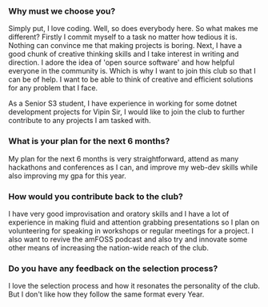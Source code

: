 ### Why must we choose you?

Simply put, I love coding. Well, so does everybody here. So what makes me different? Firstly I commit myself to a task no matter how tedious it is. Nothing can convince me that making projects is boring. Next, I have a good chunk of creative thinking skills and I take interest in writing and direction. I adore the idea of 'open source software' and how helpful everyone in the community is. Which is why I want to join this club so that I can be of help. I want to be able to think of creative and efficient solutions for any problem that I face.

As a Senior S3 student, I have experience in working for some dotnet development projects for Vipin Sir, I would like to join the club to further contribute to any projects I am tasked with.

### What is your plan for the next 6 months?

My plan for the next 6 months is very straightforward, attend as many hackathons and conferences as I can, and improve my web-dev skills while also improving my gpa for this year.

### How would you contribute back to the club?

I have very good improvisation and oratory skills and I have a lot of experience in making fluid and attention grabbing presentations so I plan on volunteering for speaking in workshops or regular meetings for a project. I also want to revive the amFOSS podcast and also try and innovate some other means of increasing the nation-wide reach of the club. 

### Do you have any feedback on the selection process?
I love the selection process and how it resonates the personality of the club. But I don't like how they follow the same format every Year.
